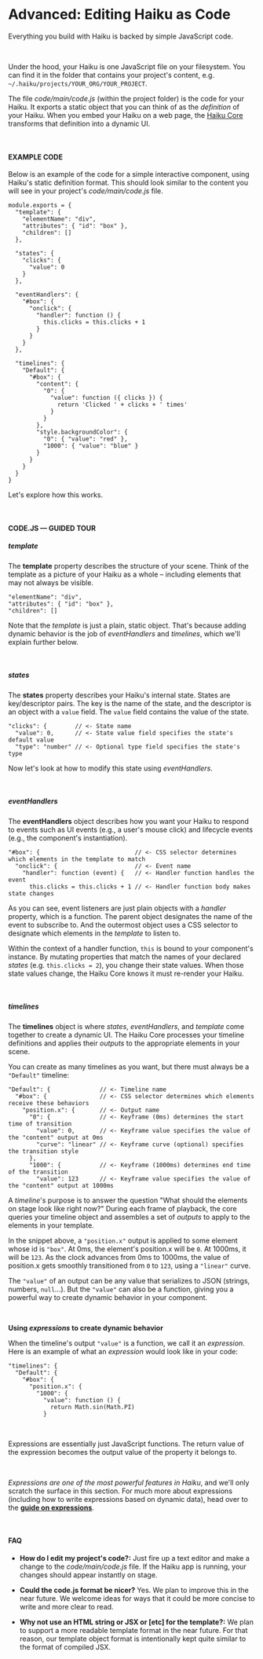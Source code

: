 # Advanced:  Editing Haiku as Code

Everything you build with Haiku is backed by simple JavaScript code.

<br>

Under the hood, your Haiku is one JavaScript file on your filesystem. You can find it in the folder that contains your project's content, e.g. `~/.haiku/projects/YOUR_ORG/YOUR_PROJECT`.

The file _code/main/code.js_ (within the project folder) is the code for your Haiku. It exports a static object that you can think of as the _definition_ of your Haiku. When you embed your Haiku on a web page, the [Haiku Core](/embedding-and-using-haiku/haiku-core-api.md) transforms that definition into a dynamic UI.

<br>

#### EXAMPLE CODE

Below is an example of the code for a simple interactive component, using Haiku's static definition format. This should look similar to the content you will see in your project's _code/main/code.js_ file.

```
module.exports = {
  "template": {
    "elementName": "div",
    "attributes": { "id": "box" },
    "children": []
  },

  "states": {
    "clicks": {
      "value": 0
    }
  },

  "eventHandlers": {
    "#box": {
      "onclick": {
        "handler": function () {
          this.clicks = this.clicks + 1
        }
      }
    }
  },

  "timelines": {
    "Default": {
      "#box": {
        "content": {
          "0": {
            "value": function ({ clicks }) {
              return 'Clicked ' + clicks + ' times'
            }
          }
        },
        "style.backgroundColor": {
          "0": { "value": "red" },
          "1000": { "value": "blue" }
        }
      }
    }
  }
}
```

Let's explore how this works.

<br>

#### CODE.JS — GUIDED TOUR

##### template

The **template** property describes the structure of your scene. Think of the template as a picture of your Haiku as a whole – including elements that may not always be visible.

```
"elementName": "div",
"attributes": { "id": "box" },
"children": []
```

Note that the _template_ is just a plain, static object. That's because adding dynamic behavior is the job of _eventHandlers_ and _timelines_, which we'll explain further below.

<br>

##### states

The **states** property describes your Haiku's internal state. States are key/descriptor pairs. The key is the name of the state, and the descriptor is an object with a `value` field. The `value` field contains the value of the state.

```
"clicks": {        // <- State name
  "value": 0,      // <- State value field specifies the state's default value
  "type": "number" // <- Optional type field specifies the state's type
```

Now let's look at how to modify this state using _eventHandlers_.

<br>

##### eventHandlers

The **eventHandlers** object describes how you want your Haiku to respond to events such as UI events (e.g., a user's mouse click) and lifecycle events (e.g., the component's instantiation).

```
"#box": {                           // <- CSS selector determines which elements in the template to match
  "onclick": {                      // <- Event name
    "handler": function (event) {   // <- Handler function handles the event
      this.clicks = this.clicks + 1 // <- Handler function body makes state changes
```

As you can see, event listeners are just plain objects with a _handler_ property, which is a function. The parent object designates the name of the event to subscribe to. And the outermost object uses a CSS selector to designate which elements in the _template_ to listen to.

Within the context of a handler function, `this` is bound to your component's instance. By mutating properties that match the names of your declared _states_ (e.g. `this.clicks = 2`), you change their state values. When those state values change, the Haiku Core knows it must re-render your Haiku.

<br>

##### timelines

The **timelines** object is where _states_, _eventHandlers_, and _template_ come together to create a dynamic UI. The Haiku Core processes your timeline definitions and applies their _outputs_ to the appropriate elements in your scene.

You can create as many timelines as you want, but there must always be a `"Default"` timeline:

```
"Default": {              // <- Timeline name
  "#box": {               // <- CSS selector determines which elements receive these behaviors
    "position.x": {       // <- Output name
      "0": {              // <- Keyframe (0ms) determines the start time of transition
        "value": 0,       // <- Keyframe value specifies the value of the "content" output at 0ms
        "curve": "linear" // <- Keyframe curve (optional) specifies the transition style
      },
      "1000": {           // <- Keyframe (1000ms) determines end time of the transition
        "value": 123      // <- Keyframe value specifies the value of the "content" output at 1000ms
```

A _timeline_'s purpose is to answer the question "What should the elements on stage look like right now?" During each frame of playback, the core queries your timeline object and assembles a set of _outputs_ to apply to the elements in your template.

In the snippet above, a `"position.x"` output is applied to some element whose id is `"box"`. At 0ms, the element's position.x will be `0`. At 1000ms, it will be `123`. As the clock advances from 0ms to 1000ms, the value of position.x gets smoothly transitioned from `0` to `123`, using a `"linear"` curve.

The `"value"` of an output can be any value that serializes to JSON (strings, numbers, `null`...). But the `"value"` can also be a function, giving you a powerful way to create dynamic behavior in your component.

<br>

**Using _expressions_ to create dynamic behavior**

When the timeline's output `"value"` is a function, we call it an _expression_. Here is an example of what an _expression_ would look like in your code:

```
"timelines": {
  "Default": {
    "#box": {
      "position.x": {
        "1000": {
          "value": function () {
            return Math.sin(Math.PI)
          }
```

<br>

Expressions are essentially just JavaScript functions. The return value of the expression becomes the output value of the property it belongs to.

<br>

_Expressions are one of the most powerful features in Haiku_, and we'll only scratch the surface in this section. For much more about expressions (including how to write expressions based on dynamic data), head over to the **[guide on expressions](./using-haiku/writing-expressions.md)**.

<br>

#### FAQ

- **How do I edit my project's code?:** Just fire up a text editor and make a change to the _code/main/code.js_ file. If the Haiku app is running, your changes should appear instantly on stage.

- **Could the code.js format be nicer?** Yes. We plan to improve this in the near future. We welcome ideas for ways that it could be more concise to write and more clear to read.

- **Why not use an HTML string or JSX or [etc] for the template?:** We plan to support a more readable template format in the near future. For that reason, our template object format is intentionally kept quite similar to the format of compiled JSX.
